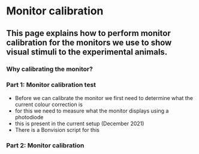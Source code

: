 # Monitor calibration

## This page explains how to perform monitor calibration for the monitors we use to show visual stimuli to the experimental animals.

### Why calibrating the monitor?

### Part 1: Monitor calibration test
- Before we can calibrate the monitor we first need to determine what the current colour correction is
- for this we need to measure what the monitor displays using a photodiode
- this is present in the current setup (December 2021)
- There is a Bonvision script for this 


### Part 2: Monitor calibration

